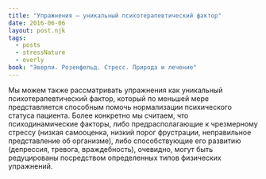 ```yaml
---
title: "Упражнения – уникальный психотерапевтический фактор"
date: 2016-06-06
layout: post.njk
tags:
  - posts
  - stressNature
  - everly
book: "Эверли. Розенфельд. Стресс. Природа и лечение"
---
```


Мы можем также рассматривать упражнения как уникальный психотерапевтический фактор, который по меньшей мере представляется способным помочь нормализации психического статуса пациента. Более конкретно мы считаем, что психодинамические факторы, либо предрасполагающие к чрезмерному стрессу (низкая самооценка, низкий порог фрустрации, неправильное представление об организме), либо способствующие его развитию (депрессия, тревога, враждебность), очевидно, могут быть редуцированы посредством определенных типов физических упражнений.
